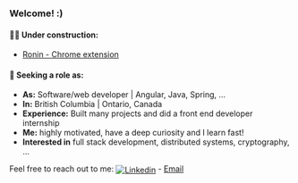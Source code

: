 ### Welcome! :)

#### 👷‍♂ Under construction:
* [Ronin - Chrome extension](https://github.com/bo0st3r/Ronin_Chrome_Extension)

#### 🔎 Seeking a role as:
* __As:__ Software/web developer | Angular, Java, Spring, ...
* __In:__ British Columbia | Ontario, Canada
* __Experience:__ Built many projects and did a front end developer internship
* __Me:__ highly motivated, have a deep curiosity and I learn fast!
* __Interested in__ full stack development, distributed systems, cryptography, ...

Feel free to reach out to me: <a href="https://www.linkedin.com/in/bastiendecorte/"><img align="center" alt="Linkedin" src="https://img.shields.io/badge/linkedin-%230077B5.svg?&style=for-the-badge&logo=linkedin&logoColor=white"/></a> - [Email](mailto:bastiendct@gmail.com)  



<!--
**bo0st3r/bo0st3r** is a ✨ _special_ ✨ repository because its `README.md` (this file) appears on your GitHub profile.

Here are some ideas to get you started:

- 🔭 I’m currently working on ...
- 🌱 I’m currently learning ...
- 👯 I’m looking to collaborate on ...
- 🤔 I’m looking for help with ...
- 💬 Ask me about ...
- 📫 How to reach me: ...
- 😄 Pronouns: ...
- ⚡ Fun fact: ...
-->
